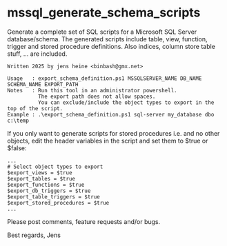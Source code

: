 # mssql_generate_schema_scripts
Generate a complete set of SQL scripts for a Microsoft SQL Server database/schema.
The generated scripts include table, view, function, trigger and stored procedure definitions. Also indices, column store table stuff, ... are included.

```
Written 2025 by jens heine <binbash@gmx.net>

Usage   : export_schema_definition.ps1 MSSQLSERVER_NAME DB_NAME SCHEMA_NAME EXPORT_PATH
Notes   : Run this tool in an administrator powershell.
          The export path does not allow spaces.
          You can exclude/include the object types to export in the top of the script.
Example : .\export_schema_definition.ps1 sql-server my_database dbo c:\temp
```


If you only want to generate scripts for stored procedures i.e. and no other objects, edit the header variables in the script and set them to $true or $false:

```
...
# Select object types to export
$export_views = $true
$export_tables = $true
$export_functions = $true
$export_db_triggers = $true
$export_table_triggers = $true
$export_stored_procedures = $true
...
```

Please post comments, feature requests and/or bugs.

Best regards, Jens
